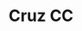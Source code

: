 ---
title: Cruz CC
date: 
draft: false

# descripcion
description : Aro de plata pasante con microcubic

materials: Plata 925

color: Plateado

dimensions: 0,9 cm

code: 01-03-0261

type: "Aros"

categories: []

# Images
# first image will be shown in the product page
images:
  # - image: "images/path_to_image"
  # La ubicacion de las imagenes es imagenes/Aros/Aros.Microcubic/01-03-0261-cruz-cc
  - image: "./images/aros/microcubic/01-03-0261-cruz-cc_a.jpeg"
  - image: "./images/aros/microcubic/01-03-0261-cruz-cc_b.jpeg"
---